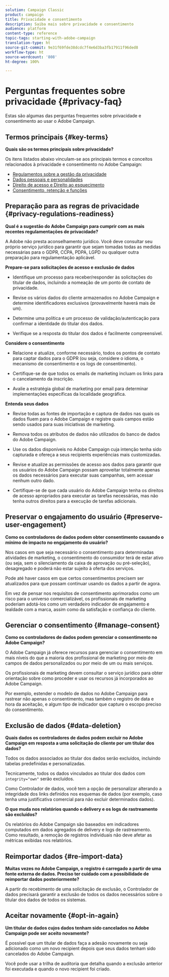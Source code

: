 ```yaml
---
solution: Campaign Classic
product: campaign
title: Privacidade e consentimento
description: Saiba mais sobre privacidade e consentimento
audience: platform
content-type: reference
topic-tags: starting-with-adobe-campaign
translation-type: ht
source-git-commit: 9e31f69fde38dcdc7f4e6d3ba3fb17911f96ded8
workflow-type: ht
source-wordcount: '808'
ht-degree: 100%

---
```



# Perguntas frequentes sobre privacidade {#privacy-faq}

Estas são algumas das perguntas frequentes sobre privacidade e consentimento ao usar o Adobe Campaign.

## Termos principais {#key-terms}

**Quais são os termos principais sobre privacidade?**

Os itens listados abaixo vinculam-se aos principais termos e conceitos relacionados à privacidade e consentimento no Adobe Campaign:

* [Regulamentos sobre a gestão da privacidade](../../platform/using/privacy-management.md#privacy-management-regulations)
* [Dados pessoais e personalidades](../../platform/using/privacy-and-recommendations.md#personal-data)
* [Direito de acesso e Direito ao esquecimento](../../platform/using/privacy-management.md#right-access-forgotten)
* [Consentimento, retenção e funções](../../platform/using/privacy-management.md#consent-retention-roles)

## Preparação para as regras de privacidade {#privacy-regulations-readiness}

**Qual é a sugestão do Adobe Campaign para cumprir com as mais recentes regulamentações de privacidade?**

A Adobe não presta aconselhamento jurídico. Você deve consultar seu próprio serviço jurídico para garantir que sejam tomadas todas as medidas necessárias para o GDPR, CCPA, PDPA, LGPD ou qualquer outra preparação para regulamentação aplicável.

**Prepare-se para solicitações de acesso e exclusão de dados**

* Identifique um processo para receber/responder às solicitações do titular de dados, incluindo a nomeação de um ponto de contato de privacidade.

* Revise os vários dados do cliente armazenados no Adobe Campaign e determine identificadores exclusivos (provavelmente haverá mais de um).

* Determine uma política e um processo de validação/autenticação para confirmar a identidade do titular dos dados.

* Verifique se a resposta do titular dos dados é facilmente compreensível.

**Considere o consentimento**

* Relacione e atualize, conforme necessário, todos os pontos de contato para captar dados para o GDPR (ou seja, considere o idioma, o mecanismo de consentimento e os logs de consentimento).

* Certifique-se de que todos os emails de marketing incluam os links para o cancelamento da inscrição.

* Avalie a estratégia global de marketing por email para determinar implementações específicas da localidade geográfica.

**Entenda seus dados**

* Revise todas as fontes de importação e captura de dados nas quais os dados fluem para o Adobe Campaign e registre quais campos estão sendo usados para suas iniciativas de marketing.

* Remova todos os atributos de dados não utilizados do banco de dados do Adobe Campaign.

* Use os dados disponíveis no Adobe Campaign cuja intenção tenha sido capturada e ofereça a seus recipients experiências mais customizadas.

* Revise e atualize as permissões de acesso aos dados para garantir que os usuários do Adobe Campaign possam aproveitar totalmente apenas os dados necessários para executar suas campanhas, sem acessar nenhum outro dado.

* Certifique-se de que cada usuário do Adobe Campaign tenha os direitos de acesso apropriados para executar as tarefas necessárias, mas não tenha outros direitos para a execução de tarefas adicionais.

## Preservar o engajamento do usuário {#preserve-user-engagement}

**Como os controladores de dados podem obter consentimento causando o mínimo de impacto no engajamento do usuário?**

Nos casos em que seja necessário o consentimento para determinadas atividades de marketing, o consentimento do consumidor terá de estar ativo (ou seja, sem o silenciamento da caixa de aprovação ou pré-seleção), desagregado e poderá não estar sujeito à oferta dos serviços.

Pode até haver casos em que certos consentimentos precisem ser atualizados para que possam continuar usando os dados a partir de agora.

Em vez de pensar nos requisitos de consentimento aprimorados como um risco para o universo comercializável, os profissionais de marketing poderiam adotá-los como um verdadeiro indicador de engajamento e lealdade com a marca, assim como da satisfação e confiança do cliente.

## Gerenciar o consentimento {#manage-consent}

**Como os controladores de dados podem gerenciar o consentimento no Adobe Campaign?**

O Adobe Campaign já oferece recursos para gerenciar o consentimento em mais níveis do que a maioria dos profissional de marketing por meio de campos de dados personalizados ou por meio de um ou mais serviços.

Os profissionais de marketing devem consultar o serviço jurídico para obter orientação sobre como proceder e usar os recursos já incorporados ao Adobe Campaign.

Por exemplo, estender o modelo de dados no Adobe Campaign para rastrear não apenas o consentimento, mas também o registro de data e hora da aceitação, e algum tipo de indicador que capture o escopo preciso do consentimento.

## Exclusão de dados {#data-deletion}

**Quais dados os controladores de dados podem excluir no Adobe Campaign em resposta a uma solicitação do cliente por um titular dos dados?**

Todos os dados associados ao titular dos dados serão excluídos, incluindo tabelas predefinidas e personalizadas.

Tecnicamente, todos os dados vinculados ao titular dos dados com `integrity="own"` serão excluídos.

Como Controlador de dados, você tem a opção de personalizar alterando a integridade dos links definidos nos esquemas de dados (por exemplo, caso tenha uma justificativa comercial para não excluir determinados dados).

**O que muda nos relatórios quando o delivery e os logs de rastreamento são excluídos?**

Os relatórios do Adobe Campaign são baseados em indicadores computados em dados agregados de delivery e logs de rastreamento. Como resultado, a remoção de registros individuais não deve afetar as métricas exibidas nos relatórios.

## Reimportar dados {#re-import-data}

**Muitas vezes no Adobe Campaign, o registro é carregado a partir de uma fonte externa de dados. Preciso ter cuidado com a possibilidade de reimportar dados posteriormente?**

A partir do recebimento de uma solicitação de exclusão, o Controlador de dados precisará garantir a exclusão de todos os dados necessários sobre o titular dos dados de todos os sistemas.

## Aceitar novamente {#opt-in-again}

**Um titular de dados cujos dados tenham sido cancelados no Adobe Campaign pode ser aceito novamente?**

É possível que um titular de dados faça a adesão novamente ou seja adicionado como um novo recipient depois que seus dados tenham sido cancelados do Adobe Campaign.

Você pode usar a trilha de auditoria que detalha quando a exclusão anterior foi executada e quando o novo recipient foi criado.
